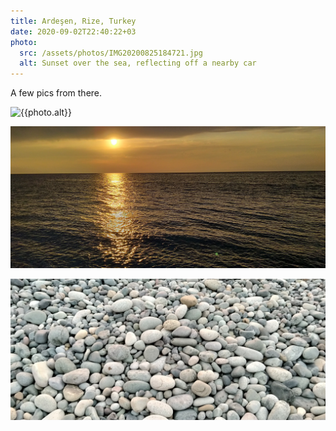 ```yaml
---
title: Ardeşen, Rize, Turkey
date: 2020-09-02T22:40:22+03
photo:
  src: /assets/photos/IMG20200825184721.jpg
  alt: Sunset over the sea, reflecting off a nearby car
---
```


A few pics from there.

![{{photo.alt}}]({{photo.src}})

![The dark clouds are painted yellow by the sun, the sea is set ablaze](/assets/photos/IMG20200902180736.jpg)

![The beach is covered in rocks as far as the eyes can see, and even further](/assets/photos/IMG20200902184220.jpg)
